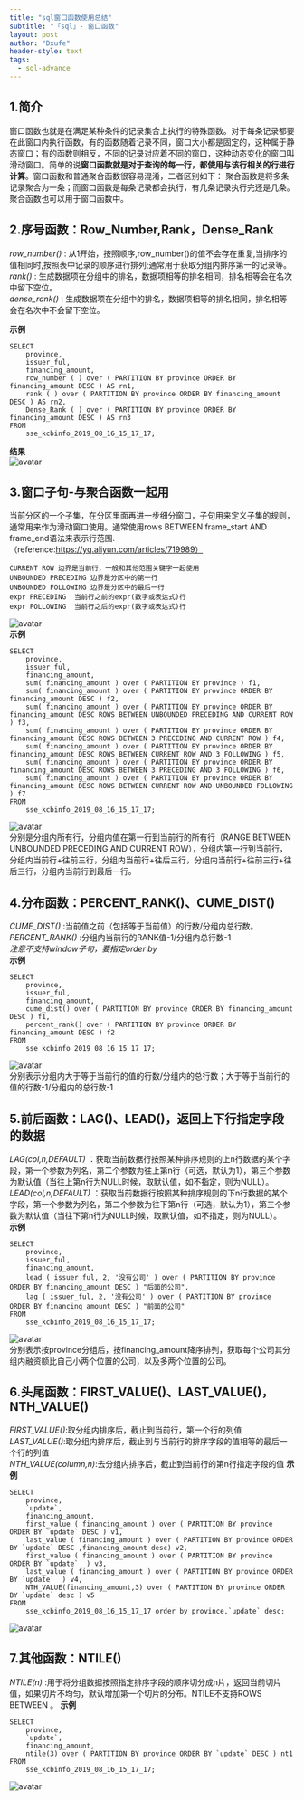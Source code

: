 ```yaml
---
title: "sql窗口函数使用总结"
subtitle: "「sql」- 窗口函数"
layout: post
author: "Dxufe"
header-style: text
tags:
  - sql-advance
---
```

## 1.简介  
窗口函数也就是在满足某种条件的记录集合上执行的特殊函数。对于每条记录都要在此窗口内执行函数，有的函数随着记录不同，窗口大小都是固定的，这种属于静态窗口；有的函数则相反，不同的记录对应着不同的窗口，这种动态变化的窗口叫滑动窗口。简单的说**窗口函数就是对于查询的每一行，都使用与该行相关的行进行计算**。窗口函数和普通聚合函数很容易混淆，二者区别如下：
    聚合函数是将多条记录聚合为一条；而窗口函数是每条记录都会执行，有几条记录执行完还是几条。
    聚合函数也可以用于窗口函数中。    

## 2.序号函数：Row_Number,Rank，Dense_Rank  
*row_number()* : 从1开始，按照顺序,row_number()的值不会存在重复,当排序的值相同时,按照表中记录的顺序进行排列;通常用于获取分组内排序第一的记录等。  
*rank()* : 生成数据项在分组中的排名，数据项相等的排名相同，排名相等会在名次中留下空位。  
*dense_rank()* : 生成数据项在分组中的排名，数据项相等的排名相同，排名相等会在名次中不会留下空位。

**示例**  
```
SELECT
	province,
	issuer_ful,
	financing_amount,
	row_number ( ) over ( PARTITION BY province ORDER BY financing_amount DESC ) AS rn1,
	rank ( ) over ( PARTITION BY province ORDER BY financing_amount DESC ) AS rn2,
	Dense_Rank ( ) over ( PARTITION BY province ORDER BY financing_amount DESC ) AS rn3 
FROM
	sse_kcbinfo_2019_08_16_15_17_17;
```
**结果**  
![avatar](/img/sql_number.png)  

## 3.窗口子句-与聚合函数一起用  
当前分区的一个子集，在分区里面再进一步细分窗口，子句用来定义子集的规则，通常用来作为滑动窗口使用。通常使用rows BETWEEN frame_start AND frame_end语法来表示行范围.（reference:https://yq.aliyun.com/articles/719989）      
```
CURRENT ROW 边界是当前行，一般和其他范围关键字一起使用
UNBOUNDED PRECEDING 边界是分区中的第一行
UNBOUNDED FOLLOWING 边界是分区中的最后一行
expr PRECEDING  当前行之前的expr(数字或表达式)行
expr FOLLOWING  当前行之后的expr(数字或表达式)行
```  
![avatar](/img/sql_window.png)  
**示例**  
```
SELECT
	province,
	issuer_ful,
	financing_amount,
	sum( financing_amount ) over ( PARTITION BY province ) f1,
	sum( financing_amount ) over ( PARTITION BY province ORDER BY financing_amount DESC ) f2,
	sum( financing_amount ) over ( PARTITION BY province ORDER BY financing_amount DESC ROWS BETWEEN UNBOUNDED PRECEDING AND CURRENT ROW ) f3,
	sum( financing_amount ) over ( PARTITION BY province ORDER BY financing_amount DESC ROWS BETWEEN 3 PRECEDING AND CURRENT ROW ) f4,
	sum( financing_amount ) over ( PARTITION BY province ORDER BY financing_amount DESC ROWS BETWEEN CURRENT ROW AND 3 FOLLOWING ) f5,
	sum( financing_amount ) over ( PARTITION BY province ORDER BY financing_amount DESC ROWS BETWEEN 3 PRECEDING AND 3 FOLLOWING ) f6,
	sum( financing_amount ) over ( PARTITION BY province ORDER BY financing_amount DESC ROWS BETWEEN CURRENT ROW AND UNBOUNDED FOLLOWING ) f7 
FROM
	sse_kcbinfo_2019_08_16_15_17_17;
``` 
![avatar](/img/sql_windowuse.png)  
分别是分组内所有行，分组内值在第一行到当前行的所有行（RANGE BETWEEN UNBOUNDED PRECEDING AND CURRENT ROW），分组内第一行到当前行，分组内当前行+往前三行，分组内当前行+往后三行，分组内当前行+往前三行+往后三行，分组内当前行到最后一行。

## 4.分布函数：PERCENT_RANK()、CUME_DIST()    
*CUME_DIST()* :当前值之前（包括等于当前值）的行数/分组内总行数。  
*PERCENT_RANK()* :分组内当前行的RANK值-1/分组内总行数-1  
*注意不支持window子句，要指定order by*  
**示例**  
```
SELECT
	province,
	issuer_ful,
	financing_amount,
	cume_dist() over ( PARTITION BY province ORDER BY financing_amount DESC ) f1,
	percent_rank() over ( PARTITION BY province ORDER BY financing_amount DESC ) f2
FROM
	sse_kcbinfo_2019_08_16_15_17_17;
```  
![avatar](/img/sql_fenbu.png)  
分别表示分组内大于等于当前行的值的行数/分组内的总行数；大于等于当前行的值的行数-1/分组内的总行数-1

## 5.前后函数：LAG()、LEAD()，返回上下行指定字段的数据
*LAG(col,n,DEFAULT)* ：获取当前数据行按照某种排序规则的上n行数据的某个字段，第一个参数为列名，第二个参数为往上第n行（可选，默认为1），第三个参数为默认值（当往上第n行为NULL时候，取默认值，如不指定，则为NULL）。  
*LEAD(col,n,DEFAULT)* ：获取当前数据行按照某种排序规则的下n行数据的某个字段，第一个参数为列名，第二个参数为往下第n行（可选，默认为1），第三个参数为默认值（当往下第n行为NULL时候，取默认值，如不指定，则为NULL）。  
**示例**  
```
SELECT
	province,
	issuer_ful,
	financing_amount,
	lead ( issuer_ful, 2, '没有公司' ) over ( PARTITION BY province ORDER BY financing_amount DESC ) "后面的公司",
	lag ( issuer_ful, 2, '没有公司' ) over ( PARTITION BY province ORDER BY financing_amount DESC ) "前面的公司" 
FROM
	sse_kcbinfo_2019_08_16_15_17_17;
```  
![avatar](/img/sql_qianhou.png)  
分别表示按province分组后，按financing_amount降序排列，获取每个公司其分组内融资额比自己小两个位置的公司，以及多两个位置的公司。

## 6.头尾函数：FIRST_VALUE()、LAST_VALUE()，NTH_VALUE()
*FIRST_VALUE()*:取分组内排序后，截止到当前行，第一个行的列值  
*LAST_VALUE()*:取分组内排序后，截止到与当前行的排序字段的值相等的最后一个行的列值  
*NTH_VALUE(column,n)*:去分组内排序后，截止到当前行的第n行指定字段的值 
**示例**  
```
SELECT
	province,
	`update`,
	financing_amount,
	first_value ( financing_amount ) over ( PARTITION BY province ORDER BY `update` DESC ) v1,
	last_value ( financing_amount ) over ( PARTITION BY province ORDER BY `update` DESC ,financing_amount desc) v2,
	first_value ( financing_amount ) over ( PARTITION BY province ORDER BY `update`  ) v3,
	last_value ( financing_amount ) over ( PARTITION BY province ORDER BY `update`  ) v4,	
	NTH_VALUE(financing_amount,3) over ( PARTITION BY province ORDER BY `update` desc ) v5
FROM
	sse_kcbinfo_2019_08_16_15_17_17 order by province,`update` desc;
```  
![avatar](/img/sql_shouwei.png)

## 7.其他函数：NTILE()
*NTILE(n)* :用于将分组数据按照指定排序字段的顺序切分成n片，返回当前切片值，如果切片不均匀，默认增加第一个切片的分布。NTILE不支持ROWS BETWEEN 。
**示例** 
```
SELECT
	province,
	`update`,
	financing_amount,
	ntile(3) over ( PARTITION BY province ORDER BY `update` DESC ) nt1
FROM
	sse_kcbinfo_2019_08_16_15_17_17;
```  
![avatar](/img/sql_fenzu.png)



